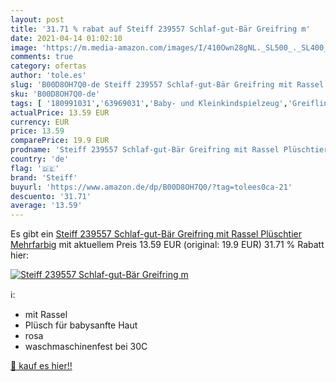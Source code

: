 ```yaml
---
layout: post
title: '31.71 % rabat auf Steiff 239557 Schlaf-gut-Bär Greifring m'
date: 2021-04-14 01:02:10
image: 'https://m.media-amazon.com/images/I/410Own28gNL._SL500_._SL400_.jpg'
comments: true
category: ofertas
author: 'tole.es'
slug: 'B00D8OH7Q0-de Steiff 239557 Schlaf-gut-Bär Greifring mit Rassel...'
sku: 'B00D8OH7Q0-de'
tags: [ '180991031','63969031','Baby- und Kleinkindspielzeug','Greiflinge und Rasseln','Plüsch Spielzeug','Produkte','Spielzeug','Steiff','steiff', ]
actualPrice: 13.59 EUR
currency: EUR
price: 13.59
comparePrice: 19.9 EUR
prodname: 'Steiff 239557 Schlaf-gut-Bär Greifring mit Rassel Plüschtier  Mehrfarbig'
country: 'de'
flag: '🇩🇪'
brand: 'Steiff'
buyurl: 'https://www.amazon.de/dp/B00D8OH7Q0/?tag=tolees0ca-21'
descuento: '31.71'
average: '13.59'
---
```


Es gibt ein [Steiff 239557 Schlaf-gut-Bär Greifring mit Rassel Plüschtier  Mehrfarbig](https://www.amazon.de/dp/B00D8OH7Q0/?tag=tolees0ca-21) mit aktuellem Preis 13.59 EUR (original: 19.9 EUR) 31.71 % Rabatt hier:

[![Steiff 239557 Schlaf-gut-Bär Greifring m](https://m.media-amazon.com/images/I/410Own28gNL._SL500_._SL400_.jpg)](https://www.amazon.de/dp/B00D8OH7Q0/?tag=tolees0ca-21)

ℹ️:

- mit Rassel
- Plüsch für babysanfte Haut
- rosa
- waschmaschinenfest bei 30C

[🛒 kauf es hier!!](https://www.amazon.de/dp/B00D8OH7Q0/?tag=tolees0ca-21)
